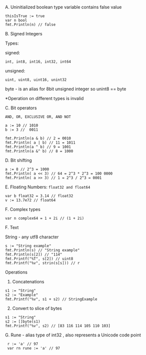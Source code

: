 A. Uninitialized boolean type variable contains false value

```
thisIsTrue := true
var n bool
fmt.Println(n) // false
```

B. Signed Integers

Types: 

signed:

    int, int8, int16, int32, int64

unsigned:

    uint, uint8, uint16, unint32

byte - is an alias for 8bit unsigned integer so unint8 == byte

*Operation on different types is invalid

C. Bit operators

    AND, OR, EXCLUSIVE OR, AND NOT     
```
a := 10 // 1010
b := 3 //  0011

fmt.Println(a & b) // 2 = 0010
fmt.Println( a | b) // 11 = 1011
fmt.Println(a ^ b) // 9 = 1001
fmt.Println(a &^ b) // 8 = 1000
```


D. Bit shifting

```
a := 8 // 2^3 = 1000
fmt.Println( a << 3) // 64 = 2^3 * 2^3 = 100 0000
fmt.Println( a >> 3) // 1 = 2^3 / 2^3 = 0001
```

E. Floating Numbers: `float32 and float64`

```
var b float32 = 3.14 // float32
v := 13.7e72 // float64
```

F. Complex types

```
var n complex64 = 1 + 2i // (1 + 2i)
```

F. Text

String - any utf8 character

```
s := "String example"
fmt.Println(s) // "String example"
fmt.Println(s[2]) // "114"
fmt.Printf("%T", s[2]) // uint8
fmt.Printf("%v", strin(s[s])) // r
```

Operations

1. Concatenations

```
s1 := "String"
s2 := "Example"
fmt.Printf("%v", s1 + s2) // StringExample
```

2. Convert to slice of bytes

```
s1 := "String"
s2 := []byte(s1)
fmt.Printf("%v", s2) // [83 116 114 105 110 103] 
```

G. Rune  - alias type of int32 , also represents a Unicode code point

```
 r := 'a' // 97
 var rn rune := 'a' // 97
```